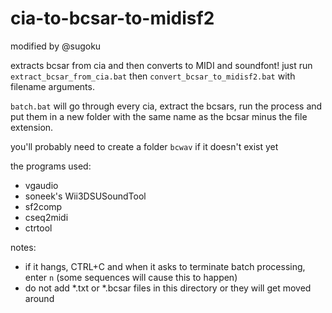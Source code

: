 # cia-to-bcsar-to-midisf2

modified by @sugoku

extracts bcsar from cia and then converts to MIDI and soundfont! just run `extract_bcsar_from_cia.bat` then `convert_bcsar_to_midisf2.bat` with filename arguments.

`batch.bat` will go through every cia, extract the bcsars, run the process and put them in a new folder with the same name as the bcsar minus the file extension.

you'll probably need to create a folder `bcwav` if it doesn't exist yet

the programs used:
- vgaudio
- soneek's Wii3DSUSoundTool
- sf2comp
- cseq2midi
- ctrtool

notes:
- if it hangs, CTRL+C and when it asks to terminate batch processing, enter `n` (some sequences will cause this to happen)
- do not add \*.txt or \*.bcsar files in this directory or they will get moved around
